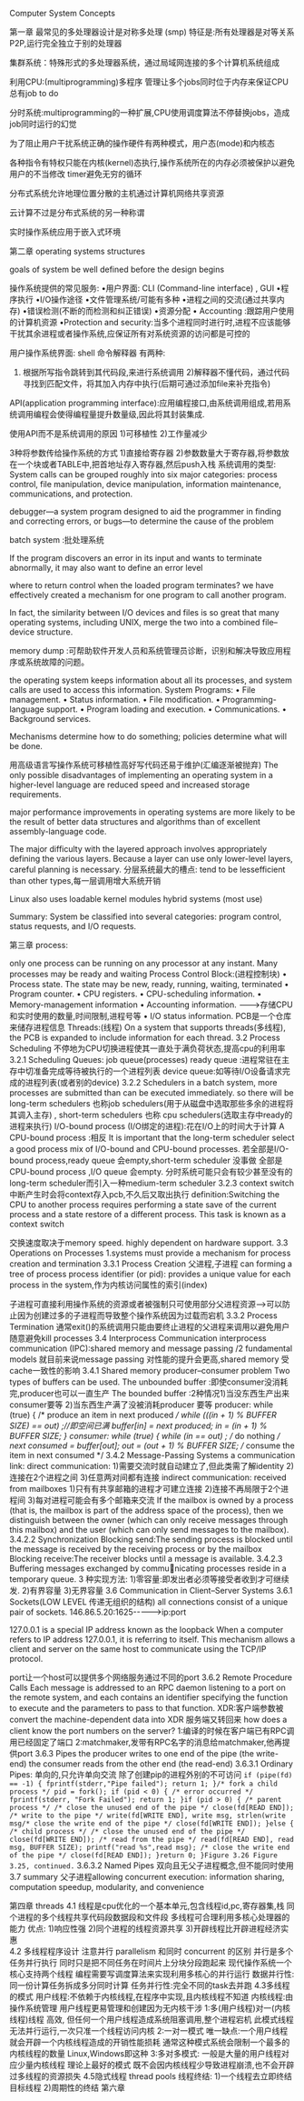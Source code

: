 Computer System Concepts

第一章
最常见的多处理器设计是对称多处理 (smp) 特征是:所有处理器是对等关系P2P,运行完全独立于别的处理器

集群系统：特殊形式的多处理器系统，通过局域网连接的多个计算机系统组成

利用CPU:(multiprogramming)多程序
管理让多个jobs同时位于内存来保证CPU总有job to do

分时系统:multiprogramming的一种扩展,CPU使用调度算法不停替换jobs，造成job同时运行的幻觉

为了阻止用户干扰系统正确的操作硬件有两种模式，用户态(mode)和内核态

各种指令有特权只能在内核(kernel)态执行,操作系统所在的内存必须被保护以避免用户的不当修改
timer避免无穷的循环

分布式系统允许地理位置分散的主机通过计算机网络共享资源

云计算不过是分布式系统的另一种称谓

实时操作系统应用于嵌入式环境

第二章
operating systems structures

goals of system be well defined before the design begins

操作系统提供的常见服务:
•用户界面: CLI (Command-line interface) , GUI
•程序执行
•I/O操作途径
•文件管理系统/可能有多种
•进程之间的交流(通过共享内存)
•错误检测(不断的而检测和纠正错误)
•资源分配
• Accounting :跟踪用户使用的计算机资源
•Protection and security:当多个进程同时进行时,进程不应该能够干扰其余进程或者操作系统,应保证所有对系统资源的访问都是可控的


用户操作系统界面:
shell 命令解释器
有两种:
1) 根据所写指令跳转到其代码段,来进行系统调用
2)解释器不懂代码，通过代码寻找到匹配文件，将其加入内存中执行(后期可通过添加file来补充指令)

API(application programming interface):应用编程接口,由系统调用组成,若用系统调用编程会使得编程量提升数量级,因此将其封装集成.

使用API而不是系统调用的原因
1)可移植性
2)工作量减少

3种将参数传给操作系统的方式
1)直接给寄存器
2)参数数量大于寄存器,将参数放在一个块或者TABLE中,把首地址存入寄存器,然后push入栈
系统调用的类型:
System calls can be grouped roughly into six major categories: process
control, file manipulation, device manipulation, information maintenance,
communications, and protection.

debugger—a system program designed to aid the programmer in finding
and correcting errors, or bugs—to determine the cause of the problem

batch system :批处理系统

 If the program discovers an error in its input
and wants to terminate abnormally, it may also want to define an error level

where to return control when the loaded program terminates?
we have effectively created a mechanism for one program to call another program.

In fact, the similarity between I/O devices and files is so great that many operating
systems, including UNIX, merge the two into a combined file–device structure.

memory dump :可帮助软件开发人员和系统管理员诊断，识别和解决导致应用程序或系统故障的问题。

the operating system keeps information about all its processes, and system calls are used to access this information.
System Programs:
• File management. 
• Status information. 
• File modification. 
• Programming-language support. 
• Program loading and execution. 
• Communications. 
• Background services. 

Mechanisms determine how to do something; policies determine what will be done.

用高级语言写操作系统可移植性高好写代码还易于维护(汇编逐渐被抛弃)
The only possible disadvantages of implementing an operating system in a
higher-level language are reduced speed and increased storage requirements.

major performance improvements in operating systems are more likely to be the result of better data structures and algorithms than of excellent assembly-language code.

The major difficulty with the layered approach involves appropriately
defining the various layers. Because a layer can use only lower-level layers, careful planning is necessary.
分层系统最大的槽点:
tend to be lessefficient than other types,每一层调用增大系统开销

Linux also uses loadable kernel modules
 hybrid systems (most use)

 Summary:
 System  be classified into several categories: program control, status requests, and I/O requests. 

第三章
process:

only one process can be running on any processor at any instant. Many
processes may be ready and waiting
Process Control Block:(进程控制块)
• Process state. The state may be new, ready, running, waiting, terminated
• Program counter. 
• CPU registers. 
• CPU-scheduling information. 
• Memory-management information
• Accounting information. --->存储CPU和实时使用的数量,时间限制,进程号等
• I/O status information.
PCB是一个仓库来储存进程信息
Threads:(线程)
On a system that supports threads(多线程), the PCB is expanded to include
information for each thread.
3.2 Process Scheduling
不停地为CPU切换进程使其一直处于满负荷状态,提高cpu的利用率
3.2.1 Scheduling Queues:
job queue(processes)
ready queue :进程常驻在主存中切准备完成等待被执行的一个进程列表
device queue:如等待I/O设备请求完成的进程列表(或者别的device)
3.2.2 Schedulers
 in a batch system, more processes are submitted than can be executed immediately.
 so there will be 
 long-term schedulers 也称job schedulers(用于从磁盘中选取那些多余的进程将其调入主存) , 
 short-term schedulers 也称 cpu schedulers(选取主存中ready的进程来执行)
 I/O-bound process (I/O绑定的进程):花在I/O上的时间大于计算
A CPU-bound process :相反
It is important that the long-term scheduler select a good process mix of I/O-bound and CPU-bound processes.
若全部是I/O-bound process,ready queue 会empty,short-term scheduler 没事做 
全部是CPU-bound process ,I/O queue 会empty.
分时系统可能只会有较少甚至没有的long-term scheduler而引入一种medium-term scheduler
3.2.3 context switch
中断产生时会将context存入pcb,不久后又取出执行
definition:Switching the CPU to another process requires performing a state save of the current process and a state restore of a different process. This task is known as a context switch

交换速度取决于memory speed.
highly dependent on hardware support.
3.3 Operations on Processes
1.systems must provide a mechanism for process creation and termination
3.3.1 Process Creation
父进程,子进程 can forming a tree of process
process identifier (or pid): provides a unique value for each process in the system,作为内核访问属性的索引(index)

子进程可直接利用操作系统的资源或者被强制只可使用部分父进程资源-->可以防止因为创建过多的子进程而导致整个操作系统因为过载而宕机
3.3.2 Process Termination
通常exit()的系统调用只能由要终止进程的父进程来调用以避免用户随意避免kill processes
3.4 Interprocess Communication
interprocess communication (IPC):shared memory and message passing /2 fundamental models
就目前来说message passing 对性能的提升会更高,shared memory 受cache一致性的影响
3.4.1 Shared memory
producer–consumer problem Two types of buffers can be used.
The unbounded buffer :即使consumer没消耗完,producer也可以一直生产
The bounded buffer   :2种情况1)当没东西生产出来consumer要等
                            2)当东西生产满了没被消耗producer 要等
producer:
while (true) {
/* produce an item in next produced */
while (((in + 1) % BUFFER SIZE) == out)
;//即空间已满
buffer[in] = next produced;
in = (in + 1) % BUFFER SIZE;
}
consumer:
while (true) {
while (in == out)
; /* do nothing */
next consumed = buffer[out];
out = (out + 1) % BUFFER SIZE;
/* consume the item in next consumed */
3.4.2 Message-Passing Systems
 a communication link:
 direct communication:
 1)需要交流时就自动建立了,但此类需了解identity
 2)连接在2个进程之间
 3)任意两对间都有连接
 indirect communication:
  received from mailboxes
  1)只有有共享邮箱的进程才可建立连接
  2)连接不再局限于2个进程间
  3)每对进程可能会有多个邮箱来交流
  If the mailbox is owned by a process (that is, the mailbox is part of the address space of the process), then we distinguish between the owner (which can only receive messages through this mailbox) and the user (which can only send messages to the mailbox). 
3.4.2.2 Synchronization
Blocking send:The sending process is blocked until the message is
received by the receiving process or by the mailbox
Blocking receive:The receiver blocks until a message is available.
3.4.2.3 Buffering
messages exchanged by communicating processes reside in a temporary queue.
3 种实现方法:
1)零容量:即发出者必须等接受者收到才可继续发.
2)有界容量
3)无界容量
3.6 Communication in Client–Server Systems
3.6.1 Sockets(LOW LEVEL 传递无组织的结构)
all connections consist of a unique pair of sockets.
146.86.5.20:1625----->ip:port

127.0.0.1 is a special IP address known as the loopback 
When a computer refers to IP address 127.0.0.1, it is referring to itself.
This mechanism allows a client and server on the same host to communicate
using the TCP/IP protocol.

port让一个host可以提供多个网络服务通过不同的port
3.6.2 Remote Procedure Calls
Each message is addressed to an RPC daemon listening to a port on the remote system, and each contains an identifier specifying the function to execute and the parameters to pass to that function.
XDR:客户端参数被convert  the machine-dependent data into XDR
    服务端又转回来
how does a client know the port numbers on the server?
1:编译的时候在客户端已有RPC调用已经固定了端口
2:matchmaker,发带有RPC名字的消息给matchmaker,他再提供port
3.6.3 Pipes
the producer writes to one end of the pipe (the write-end)
the consumer reads from the other end (the read-end)
3.6.3.1 Ordinary Pipes:
单向的,只允许单向交流
除了创建pip的进程外别的不可访问
`
if (pipe(fd) == -1) {
fprintf(stderr,"Pipe failed");
return 1;
}/* fork a child process */
pid = fork();
if (pid < 0) { /* error occurred */
fprintf(stderr, "Fork Failed");
return 1;
}if (pid > 0) { /* parent process */
/* close the unused end of the pipe */
close(fd[READ END]);
/* write to the pipe */
write(fd[WRITE END], write msg, strlen(write msg/* close the write end of the pipe */
close(fd[WRITE END]);
}else { /* child process */
/* close the unused end of the pipe */
close(fd[WRITE END]);
/* read from the pipe */
read(fd[READ END], read msg, BUFFER SIZE);
printf("read %s",read msg);
/* close the write end of the pipe */
close(fd[READ END]);
}return 0;
}Figure 3.26 Figure 3.25, continued.
`
3.6.3.2 Named Pipes
双向且无父子进程概念,但不能同时使用
3.7 summary
父子进程allowing concurrent execution: information sharing, computation speedup, modularity, and convenience

第四章 threads
4.1
线程是cpu优化的一个基本单元,包含线程id,pc,寄存器集,栈
同个进程的多个线程共享代码段数据段和文件段
多线程可合理利用多核心处理器的能力
优点:
1)响应性强
2)同个进程的线程资源共享
3)开辟线程比开辟进程经济实惠    
4.2 多线程程序设计
注意并行 parallelism 和同时 concurrent 的区别
并行是多个任务并行执行
同时只是把不同任务在时间片上分块分段跑起来
现代操作系统一个核心支持两个线程
编程需要写调度算法来实现利用多核心的并行运行
数据并行性:同一份计算任务拆成多分同时计算
任务并行性:完全不同的task去并跑
4.3多线程的模式
用户线程:不依赖于内核线程,在程序中实现,且内核线程不知道
内核线程:由操作系统管理
用户线程更易管理和创建因为无内核干涉
1:多(用户线程)对一(内核线程)线程
高效, 但任何一个用户线程造成系统阻塞调用,整个进程宕机
此模式线程无法并行运行,一次只准一个线程访问内核
2:一对一模式
唯一缺点:一个用户线程就会开辟一个内核线程造成的开销性能损耗
通常这种模式系统会限制一个最多的内核线程的数量
Linux,Windows即这种
3:多对多模式:
一般是大量的用户线程对应少量内核线程
理论上最好的模式
既不会因内核线程少导致进程崩溃,也不会开辟过多线程的资源损失
4.5隐式线程
thread pools
线程终结:
1)一个线程去立即终结目标线程
2)周期性的终结
第六章



